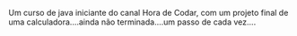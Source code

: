 Um curso de java iniciante do canal Hora de Codar, com um projeto final de uma calculadora....ainda não terminada....um passo de cada vez....

